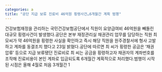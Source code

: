 ```yaml
---
categories: a
title: "공단 지급 보류 진료비 46억원 횡령사건…6개월간 계획 범행"
---
```

건강보험재정을 관리하는 국민건강보험공단에서 직원이 요양급여비 46억원을 빼돌린 대규모 횡령사건이 발생했다.공단은 본부 재정관리실 채권관리 업무를 담당하는 직원 최 모씨가 약 46억원을 횡령한 사실을 확인하고 즉시 해당 직원을 원주경찰서에 형사 고발하고 계좌를 동결조치 했다고 23일 밝혔다.공단에 따르면 최 씨가 횡령한 공금은 ‘채권압류’ 등으로 지급 보류됐던 진료비로 최 씨는 공금을 횡령하고자 채권자의 계좌번호를 조작해 진료비용이 본인 계좌로 입금되도록 6개월간 계획적으로 처리했다.범행이 시작된 시점은 올해 4월로 처음 3개월간 1